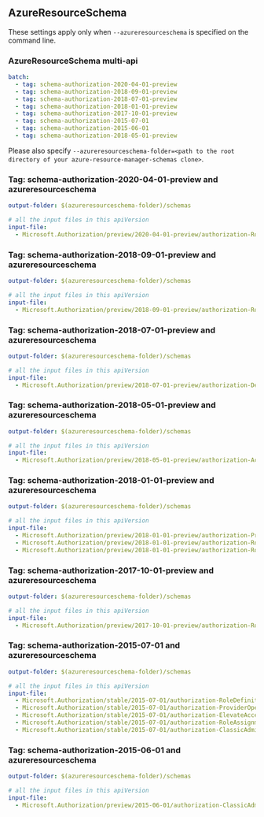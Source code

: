 ## AzureResourceSchema

These settings apply only when `--azureresourceschema` is specified on the command line.

### AzureResourceSchema multi-api

``` yaml $(azureresourceschema) && $(multiapi)
batch:
  - tag: schema-authorization-2020-04-01-preview
  - tag: schema-authorization-2018-09-01-preview
  - tag: schema-authorization-2018-07-01-preview
  - tag: schema-authorization-2018-01-01-preview
  - tag: schema-authorization-2017-10-01-preview
  - tag: schema-authorization-2015-07-01
  - tag: schema-authorization-2015-06-01
  - tag: schema-authorization-2018-05-01-preview

```

Please also specify `--azureresourceschema-folder=<path to the root directory of your azure-resource-manager-schemas clone>`.

### Tag: schema-authorization-2020-04-01-preview and azureresourceschema

``` yaml $(tag) == 'schema-authorization-2020-04-01-preview' && $(azureresourceschema)
output-folder: $(azureresourceschema-folder)/schemas

# all the input files in this apiVersion
input-file:
  - Microsoft.Authorization/preview/2020-04-01-preview/authorization-RoleAssignmentsCalls.json

```

### Tag: schema-authorization-2018-09-01-preview and azureresourceschema

``` yaml $(tag) == 'schema-authorization-2018-09-01-preview' && $(azureresourceschema)
output-folder: $(azureresourceschema-folder)/schemas

# all the input files in this apiVersion
input-file:
  - Microsoft.Authorization/preview/2018-09-01-preview/authorization-RoleAssignmentsCalls.json

```

### Tag: schema-authorization-2018-07-01-preview and azureresourceschema

``` yaml $(tag) == 'schema-authorization-2018-07-01-preview' && $(azureresourceschema)
output-folder: $(azureresourceschema-folder)/schemas

# all the input files in this apiVersion
input-file:
  - Microsoft.Authorization/preview/2018-07-01-preview/authorization-DenyAssignmentGetCalls.json

```

### Tag: schema-authorization-2018-05-01-preview and azureresourceschema

``` yaml $(tag) == 'schema-authorization-2018-05-01-preview' && $(azureresourceschema)
output-folder: $(azureresourceschema-folder)/schemas

# all the input files in this apiVersion
input-file:
  - Microsoft.Authorization/preview/2018-05-01-preview/authorization-AccessReviewCalls.json

```

### Tag: schema-authorization-2018-01-01-preview and azureresourceschema

``` yaml $(tag) == 'schema-authorization-2018-01-01-preview' && $(azureresourceschema)
output-folder: $(azureresourceschema-folder)/schemas

# all the input files in this apiVersion
input-file:
  - Microsoft.Authorization/preview/2018-01-01-preview/authorization-ProviderOperationsCalls.json
  - Microsoft.Authorization/preview/2018-01-01-preview/authorization-RoleAssignmentsCalls.json
  - Microsoft.Authorization/preview/2018-01-01-preview/authorization-RoleDefinitionsCalls.json

```

### Tag: schema-authorization-2017-10-01-preview and azureresourceschema

``` yaml $(tag) == 'schema-authorization-2017-10-01-preview' && $(azureresourceschema)
output-folder: $(azureresourceschema-folder)/schemas

# all the input files in this apiVersion
input-file:
  - Microsoft.Authorization/preview/2017-10-01-preview/authorization-RoleAssignmentsCalls.json

```

### Tag: schema-authorization-2015-07-01 and azureresourceschema

``` yaml $(tag) == 'schema-authorization-2015-07-01' && $(azureresourceschema)
output-folder: $(azureresourceschema-folder)/schemas

# all the input files in this apiVersion
input-file:
  - Microsoft.Authorization/stable/2015-07-01/authorization-RoleDefinitionsCalls.json
  - Microsoft.Authorization/stable/2015-07-01/authorization-ProviderOperationsCalls.json
  - Microsoft.Authorization/stable/2015-07-01/authorization-ElevateAccessCalls.json
  - Microsoft.Authorization/stable/2015-07-01/authorization-RoleAssignmentsCalls.json
  - Microsoft.Authorization/stable/2015-07-01/authorization-ClassicAdminCalls.json

```

### Tag: schema-authorization-2015-06-01 and azureresourceschema

``` yaml $(tag) == 'schema-authorization-2015-06-01' && $(azureresourceschema)
output-folder: $(azureresourceschema-folder)/schemas

# all the input files in this apiVersion
input-file:
  - Microsoft.Authorization/preview/2015-06-01/authorization-ClassicAdminCalls.json

```
